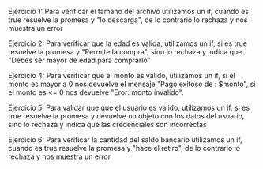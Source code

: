 Ejercicio 1: Para verificar el tamaño del archivo utilizamos un if, cuando es true
resuelve la promesa y "lo descarga", de lo contrario lo rechaza y nos muestra un error

Ejercicio 2: Para verificar que la edad es valida, utilizamos un if, si es true resuelve 
la promesa y "Permite la compra", sino lo rechaza y indica que "Debes ser mayor de edad 
para comprarlo"

Ejercicio 4: Para verificar que el monto es valido, utilizamos un if, si el monto es mayor a 0 
nos devuelve el mensaje "Pago exitoso de : $monto", si el monto es <= 0 nos devuelve "Eror: monto
invalido".

Ejercicio 5: Para validar que que el usuario es valido, utilizamos un if, si es true
resuelve la promesa y devuelve un objeto con los datos del usuario, sino lo rechaza y
indica que las credenciales son incorrectas

Ejercicio 6: Para verificar la cantidad del saldo bancario utilizamos un if, cuando es true
resuelve la promesa y "hace el retiro", de lo contrario lo rechaza y nos muestra un error
